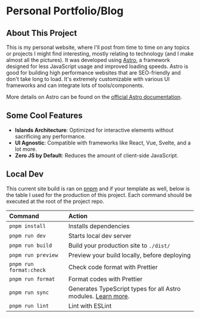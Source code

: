 # Personal Portfolio/Blog
## About This Project
This is my personal website, where I'll post from time to time on any topics or projects I might find interesting, mostly relating to technology (and I make almost all the pictures). It was developed using [Astro](https://astro.build), a framework designed for less JavaScript usage and improved loading speeds. Astro is good for building high performance websites that are SEO-friendly and don't take long to load. It's extremely customizable with various UI frameworks and can integrate lots of tools/components.


More details on Astro can be found on the [official Astro documentation](https://docs.astro.build).

## Some Cool Features
- **Islands Architecture**: Optimized for interactive elements without sacrificing any performance.
- **UI Agnostic**: Compatible with frameworks like React, Vue, Svelte, and a lot more.
- **Zero JS by Default**: Reduces the amount of client-side JavaScript.


## Local Dev
This current site build is ran on [pnpm](https://pnpm.io/) and if your template as well, below is the table I used for the production of this project. Each command should be executed at the root of the project repo.

| Command                 | Action                                                                                                                           |
| :---------------------- | :------------------------------------------------------------------------------------------------------------------------------- |
| `pnpm install`          | Installs dependencies                                                                                                            |
| `pnpm run dev`          | Starts local dev server                                                                                      |
| `pnpm run build`        | Build your production site to `./dist/`                                                                                          |
| `pnpm run preview`      | Preview your build locally, before deploying                                                                                     |
| `pnpm run format:check` | Check code format with Prettier                                                                                                  |
| `pnpm run format`       | Format codes with Prettier                                                                                                       |
| `pnpm run sync`         | Generates TypeScript types for all Astro modules. [Learn more](https://docs.astro.build/en/reference/cli-reference/#astro-sync). |
| `pnpm run lint`         | Lint with ESLint                                                                                                                 |
